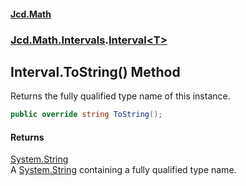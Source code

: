 #### [Jcd.Math](index.md 'index')
### [Jcd.Math.Intervals](Jcd.Math.Intervals.md 'Jcd.Math.Intervals').[Interval&lt;T&gt;](Jcd.Math.Intervals.Interval_T_.md 'Jcd.Math.Intervals.Interval<T>')

## Interval<T>.ToString() Method

Returns the fully qualified type name of this instance.

```csharp
public override string ToString();
```

#### Returns
[System.String](https://docs.microsoft.com/en-us/dotnet/api/System.String 'System.String')  
A [System.String](https://docs.microsoft.com/en-us/dotnet/api/System.String 'System.String') containing a fully qualified type name.